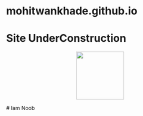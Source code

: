 # mohitwankhade.github.io
# Site UnderConstruction
<p align="center"> 
  <img src="https://images01.nicepage.com/c461c07a441a5d220e8feb1a/ce3b776fd515502ca81efe76/60028-Converted.png" width="128"/>
</p>
# Iam Noob

